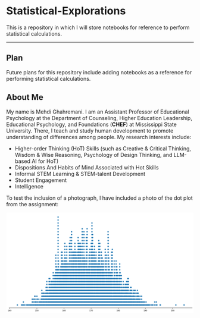 # Statistical-Explorations
This is a repository in which I will store notebooks for reference to perform statistical calculations.

---

## Plan
Future plans for this repository include adding notebooks as a reference for performing statistical calculations. 
## About Me 
My name is Mehdi Ghahremani. I am an Assistant Professor of Educational Psychology at the Department of Counseling, Higher Education Leadership, Educational Psychology, and Foundations (**CHEF**) at Mississippi State University. There, I teach and study human development to promote understanding of differences among people. 
My research interests include: 
- Higher-order Thinking (HoT) Skills (such as Creative & Critical Thinking, Wisdom & Wise Reasoning, Psychology of Design Thinking, and LLM-based AI for HoT)
- Dispositions And Habits of Mind Associated with Hot Skills 
- Informal STEM Learning & STEM-talent Development
- Student Engagement
- Intelligence

To test the inclusion of a photograph, I have included a photo of the dot plot from the assignment:

![alt text](DotPlot.png)
